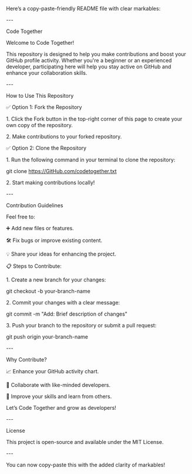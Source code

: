 Here’s a copy-paste-friendly README file with clear markables:


\---

Code Together

Welcome to Code Together!

This repository is designed to help you make contributions and boost your GitHub profile activity. Whether you're a beginner or an experienced developer, participating here will help you stay active on GitHub and enhance your collaboration skills.


\---

How to Use This Repository

✅ Option 1: Fork the Repository

1\. Click the Fork button in the top-right corner of this page to create your own copy of the repository.


2\. Make contributions to your forked repository.



✅ Option 2: Clone the Repository

1\. Run the following command in your terminal to clone the repository:

git clone https://GitHub.com/codetogether.txt


2\. Start making contributions locally!




\---

Contribution Guidelines

Feel free to:

➕ Add new files or features.

🛠️ Fix bugs or improve existing content.

💡 Share your ideas for enhancing the project.


📋 Steps to Contribute:

1\. Create a new branch for your changes:

git checkout -b your-branch-name


2\. Commit your changes with a clear message:

git commit -m "Add: Brief description of changes"


3\. Push your branch to the repository or submit a pull request:

git push origin your-branch-name




\---

Why Contribute?

📈 Enhance your GitHub activity chart.

🤝 Collaborate with like-minded developers.

🚀 Improve your skills and learn from others.


Let’s Code Together and grow as developers!


\---

License

This project is open-source and available under the MIT License.


\---

You can now copy-paste this with the added clarity of markables!